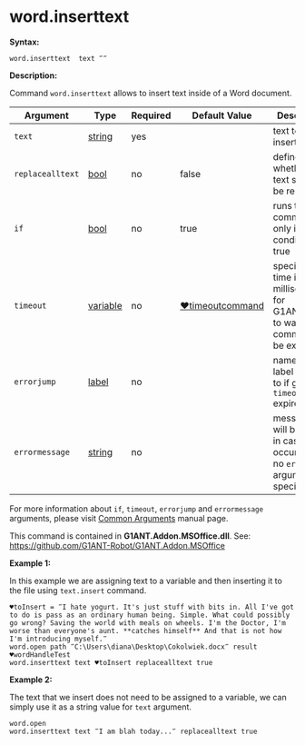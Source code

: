 # word.inserttext

**Syntax:**

```G1ANT
word.inserttext  text ‴‴
```

**Description:**

Command `word.inserttext` allows to insert text inside of a Word document. 

| Argument | Type | Required | Default Value | Description |
| -------- | ---- | -------- | ------------- | ----------- |
|`text`| [string](https://github.com/G1ANT-Robot/G1ANT.Manual/blob/master/G1ANT-Language/Structures/bool.md)  | yes |  | text to be inserted |
|`replacealltext`| [bool](https://github.com/G1ANT-Robot/G1ANT.Manual/blob/master/G1ANT-Language/Structures/bool.md) | no | false | defines whether all text should be replaced  |
|`if`| [bool](https://github.com/G1ANT-Robot/G1ANT.Manual/blob/master/G1ANT-Language/Structures/bool.md) | no | true | runs the command only if condition is true |
|`timeout`| [variable](https://github.com/G1ANT-Robot/G1ANT.Manual/blob/master/G1ANT-Language/Special-Characters/variable.md) | no | [♥timeoutcommand](https://github.com/G1ANT-Robot/G1ANT.Manual/blob/master/G1ANT-Language/Variables/Special-Variables.md)  | specifies time in milliseconds for G1ANT.Robot to wait for the command to be executed |
|`errorjump` | [label](https://github.com/G1ANT-Robot/G1ANT.Manual/blob/master/G1ANT-Language/Structures/bool.md) | no | | name of the label to jump to if given `timeout` expires |
|`errormessage`| [string](https://github.com/G1ANT-Robot/G1ANT.Manual/blob/master/G1ANT-Language/Structures/bool.md) | no |  | message that will be shown in case error occurs and no `errorjump` argument is specified |

For more information about `if`, `timeout`, `errorjump` and `errormessage` arguments, please visit [Common Arguments](https://github.com/G1ANT-Robot/G1ANT.Manual/blob/master/G1ANT-Language/Common-Arguments.md)  manual page.

This command is contained in **G1ANT.Addon.MSOffice.dll**.
See: https://github.com/G1ANT-Robot/G1ANT.Addon.MSOffice

**Example 1:**

In this example we are assigning text to a variable and then inserting it to the file using `text.insert` command.

```G1ANT
♥toInsert = ‴I hate yogurt. It's just stuff with bits in. All I've got to do is pass as an ordinary human being. Simple. What could possibly go wrong? Saving the world with meals on wheels. I'm the Doctor, I'm worse than everyone's aunt. **catches himself** And that is not how I'm introducing myself.‴
word.open path ‴C:\Users\diana\Desktop\Cokolwiek.docx‴ result ♥wordHandleTest
word.inserttext text ♥toInsert replacealltext true
```

 

**Example 2:**

The text that we insert does not need to be assigned to a variable, we can simply use it as a string value for `text` argument.

```G1ANT
word.open
word.inserttext text ‴I am blah today...‴ replacealltext true
```
